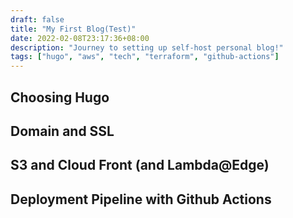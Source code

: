 ```yaml
---
draft: false
title: "My First Blog(Test)"
date: 2022-02-08T23:17:36+08:00
description: "Journey to setting up self-host personal blog!"
tags: ["hugo", "aws", "tech", "terraform", "github-actions"]
---
```


## Choosing Hugo

## Domain and SSL

## S3 and Cloud Front (and Lambda@Edge)

## Deployment Pipeline with Github Actions